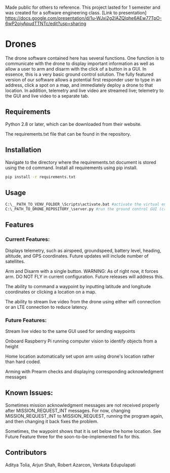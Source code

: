 Made public for others to reference. This project lasted for 1 semester and was created for a software engineering class. [Link to presentation] https://docs.google.com/presentation/d/1u-WJxi2g2IAZQlqhe6AEw77TpO-6wP2oiyApudTTNTc/edit?usp=sharing

# Drones

The drone software contained here has several functions. One function is to communicate with the drone to display important information as well as allow a user to arm and disarm with the click of a button in a GUI. In essence, this is a very basic ground control solution. The fully featured version of our software allows a potential first responder user to type in an address, click a spot on a map, and immediately deploy a drone to that location. In addition, telemetry and live video are streamed live; telemetry to the GUI and live video to a separate tab. 
## Requirements
Python 2.8 or later, which can be downloaded from their website. 

The requirements.txt file that can be found in the repository. 
## Installation

Navigate to the directory where the requirements.txt document is stored using the cd command. Install all requirements using pip install.

```bash
pip install -r requirements.txt
```

## Usage

```bash
C:\__PATH_TO_VENV_FOLDER_\Scripts\activate.bat #activate the virtual environment
C:\_PATH_TO_DRONE_REPOSITORY_\server.py #run the ground control GUI (creates a local web server to host the website - see terminal for address)
```
## Features
### Current Features: 
Displays telemetry, such as airspeed, groundspeed, battery level, heading, altitude, and GPS coordinates. Future updates will include number of satellites. 

Arm and Disarm with a single button. WARNING: As of right now, it forces arm. DO NOT FLY in current configuration. Future releases will address this.  

The ability to command a waypoint by inputting latitude and longitude coordinates or clicking a location on a map. 

The ability to stream live video from the drone using either wifi connection or an LTE connection to reduce latency. 
### Future Features: 
Stream live video to the same GUI used for sending waypoints

Onboard Raspberry Pi running computer vision to identify objects from a height

Home location automatically set upon arm using drone's location rather than hard coded. 

Arming with Prearm checks and displaying corresponding acknowledgment messages
## Known Issues: 
Sometimes mission acknowledgment messages are not received properly after MISSION_REQUEST_INT messages. For now, changing MISSION_REQUEST_INT to MISSION_REQUEST, running the program again, and then changing it back fixes the problem. 

Sometimes, the waypoint shows that it is set below the home location. See Future Feature three for the soon-to-be-implemented fix for this. 
## Contributors 
Aditya Tolia, 
Arjun Shah, 
Robert Azarcon, 
Venkata Edupulapati
